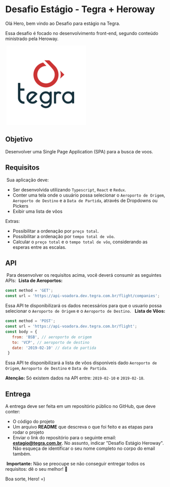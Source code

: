 
# Desafio Estágio - Tegra + Heroway

<link rel="shortcut icon" type="image/x-icon" href="tegra.ico">

Olá Hero, bem vindo ao Desafio para estágio na Tegra.

Essa desafio é focado no desenvolvimento front-end, segundo conteúdo ministrado pela Heroway.

​
<img src="tegra.png" alt="Logo Tegra" width="250" />


## Objetivo​

Desenvolver uma Single Page Application (SPA) para a busca de voos.
​

## Requisitos

​
Sua aplicação deve:

- Ser desenvolvida utilizando `Typescript`, `React` e `Redux`.
- Conter uma tela onde o usuário possa selecionar o `Aeroporto de Origem`, `Aeroporto de Destino` e a `Data de Partida`, através de Dropdowns ou Pickers
- Exibir uma lista de vôos
​

Extras:

- Possibilitar a ordenação por `preço total`.
- Possibilitar a ordenação por `tempo total de vôo`.
- Calcular o `preço total` e o `tempo total de vôo`, considerando as esperas entre as escalas.
​

## API

​
Para desenvolver os requisitos acima, você deverá consumir as seguintes APIs:
​
**Lista de Aeroportos:**

 ```js
 const method = 'GET';
 const url = 'https://api-voadora.dev.tegra.com.br/flight/companies';
 ```

 Essa API te disponibilizará os dados necessários para que o usuario possa selecionar o `Aeroporto de Origem` e o `Aeroporto de Destino`.
​
​
**Lista de Vôos:**

 ```js
 const method = 'POST';
 const url = 'https://api-voadora.dev.tegra.com.br/flight';
 const body = {
    from: 'BSB', // aeroporto de origem
    to: 'VCP', // aeroporto de destino
    date: '2019-02-10' // data de partida
  }
 ```

Essa API te disponibilizará a lista de vôos disponíveis dado `Aeroporto de Origem`, `Aeroporto de Destino` e `Data de Partida`.
​

**Atenção:** Só existem dados na API entre: `2019-02-10` e `2019-02-18`.
​

## Entrega

A entrega deve ser feita em um repositório público no GitHub, que deve conter:
​

- O código do projeto
- Um arquivo **README** que descreva o que foi feito e as etapas para rodar o projeto
- Enviar o link do repositório para o seguinte email: **estagio@tegra.com.br**. No assunto, indicar "Desafio Estágio Heroway". Não esqueça de identificar o seu nome completo no corpo do email também.

​
**Importante:** Não se preocupe se não conseguir entregar todos os requisitos: dê o seu melhor! :muscle:

Boa sorte, Hero! =)
